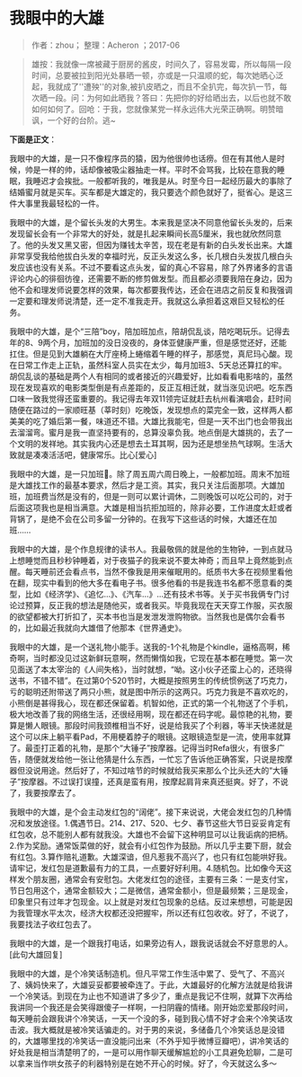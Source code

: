 # 我眼中的大雄

> 作者：zhou；  整理：Acheron ；2017-06

> 雄按：我就像一席被藏于厨房的酱皮，时间久了，容易发霉，所以每隔一段时间，总要被拉到阳光处暴晒一顿，亦或是一只温顺的蛇，每次她晒心泛起，我就成了''遭殃''的对象,被扒皮晒之，而且不全扒完，每次扒一节，每次晒一段。问：为何如此晒我？答曰：先把你的好给晒出去，以后也就不敢如何如何了。回呛：于我，您就像某党一样永远伟大光荣正确啊。明赞暗讽，一个好的台阶。逃~ 

**下面是正文**：

我眼中的大雄，是一只不像程序员的猿，因为他很帅也话痨。但在有其他人是时候，帅是一样的帅，话却像被吸尘器抽走一样。平时不会骂我，比较在意我的睡眠，我睡迟才会挨批。一般都听我的，唯我是从。时至今日一起经历最大的事除了结婚蜜月就是买车。买车都是大雄定的，我只要选个颜色就好了，挺省心。是这三件大事里我最轻松的一件。

我眼中的大雄，是个留长头发的大男生。本来我是坚决不同意他留长头发的，后来发现留长会有一个非常大的好处，就是扎起来瞬间长高5厘米，我也就欣然同意了。他的头发又黑又密，但因为赚钱太辛苦，现在老是有新的白头发长出来。大雄非常享受我给他拔白头发的幸福时光，反正头发这么多，长几根白头发拔几根白头发应该也没有关系。不过不要看这点头发，留的真心不容易，除了外界诸多的言语评论内心的徘徊彷徨，还需要不断的修剪做发型。而且都必须要我陪在身边，因为他不会和理发师说要怎样的效果，每次都要我传达，还会在进店之前反复和我强调一定要和理发师说清楚，还一定不准我走开。我就这么承担着这艰巨又轻松的任务。

我眼中的大雄，是个“三陪”boy，陪加班加点，陪胡侃乱谈，陪吃喝玩乐。记得去年的8、9两个月，加班加的没日没夜的，身体亚健康严重，但是感觉还好，还能扛住。但是见到大雄躺在大厅座椅上蜷缩着午睡的样子，那感觉，真尼玛心酸。现在日常工作走上正轨，虽然科室人员实在太少，每月加班3、5天总还算扛的牢。胡侃乱谈的基础是两个人有相同的或者接近的兴趣爱好，比如看看电影啥的，虽然现在发现喜欢的电影类型倒是有点差距的，反正互相迁就，就当涨见识吧。吃东西口味一致我觉得还蛮重要的。我记得去年双11领完证就赶去杭州看演唱会，赶时间随便在路过的一家顺旺基（莘时刻）吃晚饭，发现想点的菜完全一致，这样两人都美美的吃了婚后第一餐，味道还不错。大雄比我能宅，但是一天不出门也会带我出去溜溜弯。蜜月是我一直坚持要有的，总算没辜负我。地点倒是大雄挑的，去了一个文明的发祥地。其实我内心还是想去土耳其啊，因为还是想坐热气球啊。生活大致就是凑凑活活吧，健康常乐。比心[爱心]

我眼中的大雄，是一只加班🐶。除了周五周六周日晚上，一般都加班。周末不加班是大雄找工作的最基本要求，然后才是工资。其实，我只关注后面那项。大雄加班，加班费当然是没有的，但是一则可以累计调休，二则晚饭可以吃公司的，对于后面这项我也是相当满意。大雄是相当抗拒加班的，除非必要，工作进度太赶或者背锅了，是绝不会在公司多留一分钟的。在我写下这些话的时候，大雄还在加班……

我眼中的大雄，是个作息规律的读书人。我最敬佩的就是他的生物钟，一到点就马上想睡觉而且秒秒钟睡着，对于夜猫子的我来说不要太神奇；而且早上竟然能到点醒。每天睡前还会看点书，当然不像我是用来催眠用的。纸质书大多在视频里看他在翻，现实中看到的他大多在看电子书。很多他看的书是我连书名都不愿意看的类型，比如《经济学》、《追忆…》、《汽车…》…还有技术书等。关于买书我俩专门讨论过预算，反正我的想法是随他买，或者我买。毕竟我现在天天穿工作服，买衣服的欲望都被大打折扣了，买本书也当是发泄发泄购物欲。当然我也是偶尔会看书的，比如最近我就向大雄借了他那本《世界通史》。

我眼中的大雄，是一个送礼物小能手。送我的-1个礼物是个kindle，逼格高啊，稀奇啊，当时都没见过这新鲜玩意啊，然而懒惰如我，它现在基本都在睡觉。第一次见面送了本太宰治的《人间失格》，当时就想，“呦。这小伙子还蛮上心的，还晓得送书，不错不错”。在过第0个520节时，大概是按照男生的传统惯例送了巧克力，亏的聪明还附带送了两只小熊，就是图中所示的这两只。巧克力我是不喜欢吃的，小熊倒是甚得我心，现在都还保留着。机智如他，正式的第一个礼物送了个手机，极大地改善了我的网络生活，还很经用啊，现在都还在码字呢。最惊艳的礼物，要算是懒人眼镜。那段时间我颈椎相当不好，说是给我买了个利器，等半天快递就是这个可以床上躺平看Pad，不用梗着脖子的眼镜。这眼镜造型是一流，使用率就算了。最歪打正着的礼物，是那个“大锤子”按摩器。记得当时Refa很火，有很多广告，随便就发给他一张让他猜是什么东西，一忙忘了告诉他正确答案，只说是按摩器但没说用途。然后好了，不知过啥节的时候就给我买来那么个比头还大的“大锤子”按摩器。不过误打误撞，还真是蛮有用，按摩起肩背来真还挺爽。好了，不说了，我要按摩去了。

我眼中的大雄，是个会主动发红包的“阔佬”。接下来说说，大佬会发红包的几种情况和发放途径。1.偶遇节日。214、217、520、七夕、春节这些大节日妥妥肯定有红包收，总不能别人都有就我没。大雄也不会留下这种明显可以让我诟病的把柄。2.作为奖励。通常饭菜做的好，就会有小红包作为鼓励。所以几乎主要下厨，就会有红包。3.算作赔礼道歉。大雄深谙，但凡惹我不高兴了，也只有红包能哄好我。请牢记，发红包是道歉最有力的工具，一点要好好利用。4.随机包。比如像今天这样发个朋友圈，通常会有安慰包。大佬发红包的途径，主要有三条：一是支付宝，节日包用这个，通常金额较大；二是微信，通常金额小，但是最频繁；三是现金，印象里只有过年才包现金。以上就是对发红包现象的总结。反过来想想，可能是因为我管理水平太次，经济大权都还没把握牢，所以还有红包收收。好了，不说了，我要找法子收红包去了。

我眼中的大雄，是一个跟我打电话，如果旁边有人，跟我说话就会不好意思的人。[此句大雄回复]

我眼中的大雄，是个冷笑话制造机。但凡平常工作生活中累了、受气了、不高兴了、姨妈快来了，大雄妥妥都要被牵连了。于此，大雄最好的化解方法就是给我讲一个冷笑话。到现在为止也不知道讲了多少了，重点是我记不住啊，就算下次再给我讲同一个我还是会笑得跟傻子一样啊，一扫阴霾的情绪。刚开始恋爱那段时间，每天睡前会跟我讲个冷笑话，一天一个没的多，碰到我心情不好才会来个冷笑话攻击波。我大概就是被冷笑话骗走的。对于男的来说，多储备几个冷笑话总是没错的，大雄哪里找的冷笑话一直没能问出来（不外乎知乎微博豆瓣吧），讲冷笑话的好处我是相当清楚明了的，一是可以用作聊天缓解尴尬的小工具避免尬聊，二是可以拿来当作哄女孩子的利器特别是在她不开心的时候。好了，今天就这么多～
